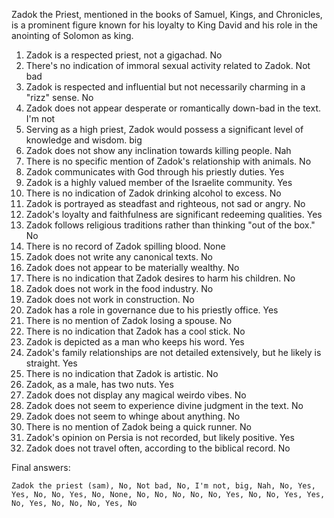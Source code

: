 Zadok the Priest, mentioned in the books of Samuel, Kings, and Chronicles, is a prominent figure known for his loyalty to King David and his role in the anointing of Solomon as king.

1. Zadok is a respected priest, not a gigachad. No
2. There's no indication of immoral sexual activity related to Zadok. Not bad
3. Zadok is respected and influential but not necessarily charming in a "rizz" sense. No
4. Zadok does not appear desperate or romantically down-bad in the text. I'm not
5. Serving as a high priest, Zadok would possess a significant level of knowledge and wisdom. big
6. Zadok does not show any inclination towards killing people. Nah
7. There is no specific mention of Zadok's relationship with animals. No
8. Zadok communicates with God through his priestly duties. Yes
9. Zadok is a highly valued member of the Israelite community. Yes
10. There is no indication of Zadok drinking alcohol to excess. No
11. Zadok is portrayed as steadfast and righteous, not sad or angry. No
12. Zadok's loyalty and faithfulness are significant redeeming qualities. Yes
13. Zadok follows religious traditions rather than thinking "out of the box." No
14. There is no record of Zadok spilling blood. None
15. Zadok does not write any canonical texts. No
16. Zadok does not appear to be materially wealthy. No
17. There is no indication that Zadok desires to harm his children. No
18. Zadok does not work in the food industry. No
19. Zadok does not work in construction. No
20. Zadok has a role in governance due to his priestly office. Yes
21. There is no mention of Zadok losing a spouse. No
22. There is no indication that Zadok has a cool stick. No
23. Zadok is depicted as a man who keeps his word. Yes
24. Zadok's family relationships are not detailed extensively, but he likely is straight. Yes
25. There is no indication that Zadok is artistic. No
26. Zadok, as a male, has two nuts. Yes
27. Zadok does not display any magical weirdo vibes. No
28. Zadok does not seem to experience divine judgment in the text. No
29. Zadok does not seem to whinge about anything. No
30. There is no mention of Zadok being a quick runner. No
31. Zadok's opinion on Persia is not recorded, but likely positive. Yes
32. Zadok does not travel often, according to the biblical record. No

Final answers:

```Zadok the priest (sam), No, Not bad, No, I'm not, big, Nah, No, Yes, Yes, No, No, Yes, No, None, No, No, No, No, No, Yes, No, No, Yes, Yes, No, Yes, No, No, No, Yes, No```